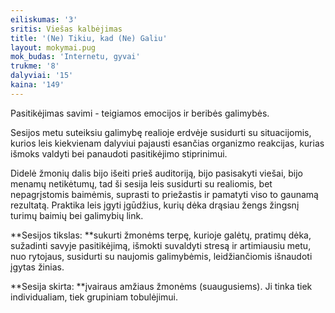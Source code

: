```yaml
---
eiliskumas: '3'
sritis: Viešas kalbėjimas
title: '(Ne) Tikiu, kad (Ne) Galiu'
layout: mokymai.pug
mok_budas: 'Internetu, gyvai'
trukme: '8'
dalyviai: '15'
kaina: '149'
---
```

Pasitikėjimas savimi - teigiamos emocijos ir beribės galimybės.

Sesijos metu suteiksiu galimybę realioje erdvėje susidurti su situacijomis, kurios leis kiekvienam dalyviui pajausti esančias organizmo reakcijas, kurias išmoks valdyti bei panaudoti pasitikėjimo stiprinimui.<!--more-->

Didelė žmonių dalis bijo išeiti prieš auditoriją, bijo pasisakyti viešai, bijo menamų netikėtumų, tad ši sesija leis susidurti su realiomis, bet nepagrįstomis baimėmis, suprasti to priežastis ir pamatyti viso to gaunamą rezultatą. Praktika leis įgyti įgūdžius, kurių dėka drąsiau žengs žingsnį turimų baimių bei galimybių link.

**Sesijos tikslas: **sukurti žmonėms terpę, kurioje galėtų, pratimų dėka, sužadinti savyje pasitikėjimą, išmokti suvaldyti stresą ir artimiausiu metu, nuo rytojaus, susidurti su naujomis galimybėmis, leidžiančiomis išnaudoti įgytas žinias.

**Sesija skirta: **įvairaus amžiaus žmonėms (suaugusiems). Ji tinka tiek individualiam, tiek grupiniam tobulėjimui.
